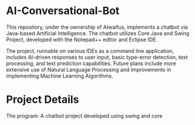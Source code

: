 # AI-Conversational-Bot
This repository, under the ownership of AIwaifus, implements a chatbot via Java-based Artificial Intelligence. The chatbot utilizes Core Java and Swing Project, developed with the Notepad++ editor and Eclipse IDE.

The project, runnable on various IDEs as a command line application, includes AI-driven responses to user input, basic type-error detection, text processing, and text prediction capabilities. Future plans include more extensive use of Natural Language Processing and improvements in implementing Machine Learning Algorithms.

# Project Details

The program: A chatbot project developed using swing and core 